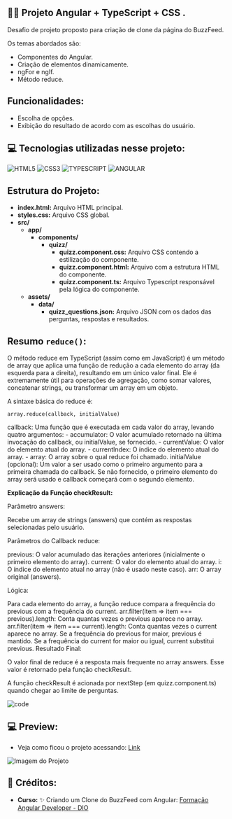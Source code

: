 ## 🏋️‍♂️ Projeto Angular + TypeScript + CSS .

Desafio de projeto proposto para criação de clone da página do BuzzFeed.<br>

Os temas abordados são:<br>
- Componentes do Angular.
- Criação de elementos dinamicamente. 
- ngFor e ngIf.
- Método reduce.<br>

## Funcionalidades:

- Escolha de opções.
- Exibição do resultado de acordo com as escolhas do usuário.

## 💻 Tecnologias utilizadas nesse projeto:

<div style="display: inline_block">
  <img alt="HTML5" src="https://img.shields.io/badge/HTML5-E34F26?style=for-the-badge&logo=html5&logoColor=white">
  <img alt="CSS3" src="https://img.shields.io/badge/CSS3-1572B6?style=for-the-badge&logo=css3&logoColor=white">
  <img alt="TYPESCRIPT" src="https://img.shields.io/badge/TypeScript-007ACC?style=for-the-badge&logo=typescript&logoColor=white">
  <img alt="ANGULAR" src="https://img.shields.io/badge/Angular-DD0031?style=for-the-badge&logo=angular&logoColor=white">
</div>

## Estrutura do Projeto:

- **index.html:** Arquivo HTML principal.
- **styles.css:** Arquivo CSS global.
- **src/**
    - **app/**
        - **components/**
          - **quizz/**
              - **quizz.component.css:** Arquivo CSS contendo a estilização do componente.
              - **quizz.component.html:** Arquivo com a estrutura HTML do componente.
              - **quizz.component.ts:** Arquivo Typescript responsável pela lógica do componente. 
    - **assets/**
        - **data/**
            - **quizz_questions.json:** Arquivo JSON com os dados das perguntas, respostas e resultados.

## Resumo `reduce()`:

O método reduce em TypeScript (assim como em JavaScript) é um método de array que aplica uma função de redução a cada elemento do array (da esquerda para a direita), resultando em um único valor final. Ele é extremamente útil para operações de agregação, como somar valores, concatenar strings, ou transformar um array em um objeto.

A sintaxe básica do reduce é:

`array.reduce(callback, initialValue)`

callback: Uma função que é executada em cada valor do array, levando quatro argumentos:
    - accumulator: O valor acumulado retornado na última invocação do callback, ou initialValue, se fornecido.
    - currentValue: O valor do elemento atual do array.
    - currentIndex: O índice do elemento atual do array.
    - array: O array sobre o qual reduce foi chamado.
initialValue (opcional): Um valor a ser usado como o primeiro argumento para a primeira chamada do callback. Se não fornecido, o primeiro elemento do array será usado e callback começará com o segundo elemento.

**Explicação da Função checkResult:**

Parâmetro answers:

Recebe um array de strings (answers) que contém as respostas selecionadas pelo usuário.

Parâmetros do Callback reduce:

previous: O valor acumulado das iterações anteriores (inicialmente o primeiro elemento do array).
current: O valor do elemento atual do array.
i: O índice do elemento atual no array (não é usado neste caso).
arr: O array original (answers).

Lógica:

Para cada elemento do array, a função reduce compara a frequência do previous com a frequência do current.
arr.filter(item => item === previous).length: Conta quantas vezes o previous aparece no array.
arr.filter(item => item === current).length: Conta quantas vezes o current aparece no array.
Se a frequência do previous for maior, previous é mantido.
Se a frequência do current for maior ou igual, current substitui previous.
Resultado Final:

O valor final de reduce é a resposta mais frequente no array answers.
Esse valor é retornado pela função checkResult.

A função checkResult é acionada por nextStep (em quizz.component.ts) quando chegar ao limite de perguntas.

![code](assets/imgs/code.png)

## 💻 Preview:

- Veja como ficou o projeto acessando: [Link]()
  
![Imagem do Projeto](assets/img/tela.png)

## 📌 Créditos:
- **Curso:** ✨ Criando um Clone do BuzzFeed com Angular:
[Formação Angular Developer - DIO](https://web.dio.me/track/formacao-angular-developer)

